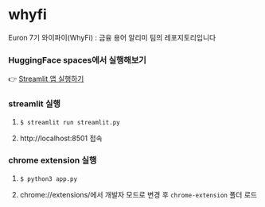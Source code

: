 # whyfi
Euron 7기 와이파이(WhyFi) : 금융 용어 알리미 팀의 레포지토리입니다

### HuggingFace spaces에서 실행해보기
👉 [Streamlit 앱 실행하기](https://your-space-name.hf.space)

### streamlit 실행
1. 
    ```(bash)
    $ streamlit run streamlit.py
    ```
2. 
    http://localhost:8501 접속

### chrome extension 실행
1. 
    ```(bash)
    $ python3 app.py
    ```
2. 
    chrome://extensions/에서 개발자 모드로 변경 후 `chrome-extension` 폴더 로드
